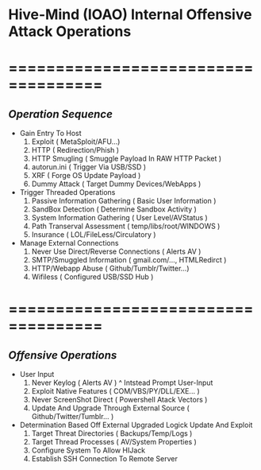 # Hive-Mind (IOAO) Internal Offensive Attack Operations
# ====================================
## _Operation Sequence_
* Gain Entry To Host 
  1. Exploit         ( MetaSploit/AFU...)
  1. HTTP            ( Redirection/Phish )
  1. HTTP Smugling   ( Smuggle Payload In RAW HTTP Packet )
  1. autorun.ini     ( Trigger Via USB/SSD )
  1. XRF             ( Forge OS Update Payload )
  1. Dummy Attack    ( Target Dummy Devices/WebApps )
* Trigger Threaded Operations
  1. Passive Information Gathering ( Basic User Information )
  1. SandBox Detection             ( Determine Sandbox Activity )
  1. System Information Gathering  ( User Level/AVStatus )
  1. Path Transerval Assessment    ( temp/libs/root/WINDOWS )
  1. Insurance                     ( LOL/FileLess/Circulatory )
* Manage External Connections
  1. Never Use Direct/Reverse Connections ( Alerts AV )
  1. SMTP/Smuggled Information ( gmail.com/..., HTMLRedirct )
  1. HTTP/Webapp Abuse ( Github/Tumblr/Twitter...) 
  1. Wifiless ( Configured USB/SSD Hub )
# ====================================
## _Offensive Operations_
* User Input
  1. Never Keylog ( Alerts AV ) 
  ^  Intstead Prompt User-Input
  1. Exploit Native Features ( COM/VBS/PY/DLL/EXE... )
  1. Never ScreenShot Direct ( Powershell Atack Vectors )
  1. Update And Upgrade Through External Source ( Github/Twitter/Tumblr... )
* Determination
  Based Off External Upgraded Logick Update And Exploit
  1. Target Threat Directories ( Backups/Temp/Logs )
  1. Target Thread Processes ( AV/System Properties )
  1. Configure System To Allow HIJack
  1. Establish SSH Connection To Remote Server
  
